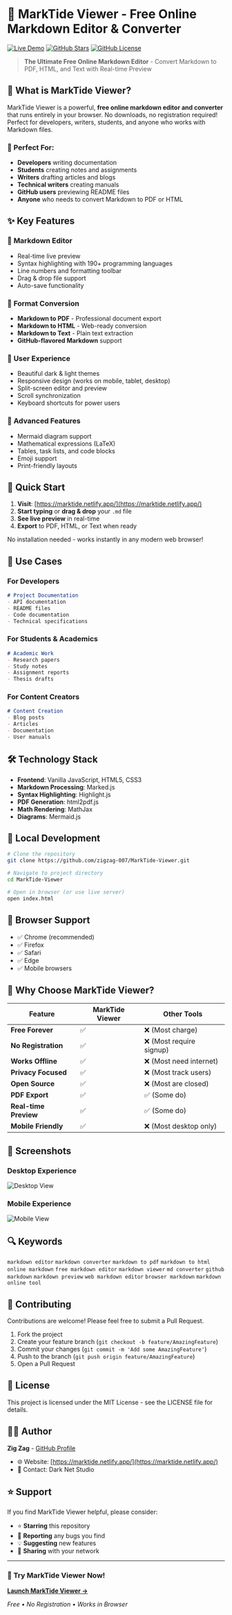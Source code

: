 # 🚀 MarkTide Viewer - Free Online Markdown Editor & Converter

[![Live Demo](https://img.shields.io/badge/Live%20Demo-Visit%20Site-brightgreen)](https://marktide.netlify.app/)
[![GitHub Stars](https://img.shields.io/github/stars/zigzag-007/MarkTide-Viewer?style=social)](https://github.com/zigzag-007/MarkTide-Viewer/stargazers)
[![GitHub License](https://img.shields.io/github/license/zigzag-007/MarkTide-Viewer)](https://github.com/zigzag-007/MarkTide-Viewer/blob/main/LICENSE)

> **The Ultimate Free Online Markdown Editor** - Convert Markdown to PDF, HTML, and Text with Real-time Preview

## 🌟 What is MarkTide Viewer?

MarkTide Viewer is a powerful, **free online markdown editor and converter** that runs entirely in your browser. No downloads, no registration required! Perfect for developers, writers, students, and anyone who works with Markdown files.

### 🎯 Perfect For:

- **Developers** writing documentation
- **Students** creating notes and assignments  
- **Writers** drafting articles and blogs
- **Technical writers** creating manuals
- **GitHub users** previewing README files
- **Anyone** who needs to convert Markdown to PDF or HTML

## ✨ Key Features

### 📝 **Markdown Editor**

- Real-time live preview
- Syntax highlighting with 190+ programming languages
- Line numbers and formatting toolbar
- Drag & drop file support
- Auto-save functionality

### 🔄 **Format Conversion**

- **Markdown to PDF** - Professional document export
- **Markdown to HTML** - Web-ready conversion
- **Markdown to Text** - Plain text extraction
- **GitHub-flavored Markdown** support

### 🎨 **User Experience**

- Beautiful dark & light themes
- Responsive design (works on mobile, tablet, desktop)
- Split-screen editor and preview
- Scroll synchronization
- Keyboard shortcuts for power users

### 🚀 **Advanced Features**

- Mermaid diagram support
- Mathematical expressions (LaTeX)
- Tables, task lists, and code blocks
- Emoji support
- Print-friendly layouts

## 🚀 Quick Start

1. **Visit**: [https://marktide.netlify.app/](https://marktide.netlify.app/)
2. **Start typing** or **drag & drop** your `.md` file
3. **See live preview** in real-time
4. **Export** to PDF, HTML, or Text when ready

No installation needed - works instantly in any modern web browser!

## 🎯 Use Cases

### For Developers

```markdown
# Project Documentation
- API documentation
- README files
- Code documentation
- Technical specifications
```

### For Students & Academics

```markdown
# Academic Work
- Research papers
- Study notes  
- Assignment reports
- Thesis drafts
```

### For Content Creators

```markdown
# Content Creation
- Blog posts
- Articles
- Documentation
- User manuals
```

## 🛠️ Technology Stack

- **Frontend**: Vanilla JavaScript, HTML5, CSS3
- **Markdown Processing**: Marked.js
- **Syntax Highlighting**: Highlight.js
- **PDF Generation**: html2pdf.js
- **Math Rendering**: MathJax
- **Diagrams**: Mermaid.js

## 🔧 Local Development

```bash
# Clone the repository
git clone https://github.com/zigzag-007/MarkTide-Viewer.git

# Navigate to project directory
cd MarkTide-Viewer

# Open in browser (or use live server)
open index.html
```

## 📱 Browser Support

- ✅ Chrome (recommended)
- ✅ Firefox
- ✅ Safari
- ✅ Edge
- ✅ Mobile browsers

## 🌟 Why Choose MarkTide Viewer?

| Feature | MarkTide Viewer | Other Tools |
|---------|----------------|-------------|
| **Free Forever** | ✅ | ❌ (Most charge) |
| **No Registration** | ✅ | ❌ (Most require signup) |
| **Works Offline** | ✅ | ❌ (Most need internet) |
| **Privacy Focused** | ✅ | ❌ (Most track users) |
| **Open Source** | ✅ | ❌ (Most are closed) |
| **PDF Export** | ✅ | ✅ (Some do) |
| **Real-time Preview** | ✅ | ✅ (Some do) |
| **Mobile Friendly** | ✅ | ❌ (Most desktop only) |

## 🎨 Screenshots

### Desktop Experience

![Desktop View](assets/img/desktop-preview.png)

### Mobile Experience

![Mobile View](assets/img/mobile-preview.png)

## 🔍 Keywords

`markdown editor` `markdown converter` `markdown to pdf` `markdown to html` `online markdown` `free markdown editor` `markdown viewer` `md converter` `github markdown` `markdown preview` `web markdown editor` `browser markdown` `markdown online tool`

## 🤝 Contributing

Contributions are welcome! Please feel free to submit a Pull Request.

1. Fork the project
2. Create your feature branch (`git checkout -b feature/AmazingFeature`)
3. Commit your changes (`git commit -m 'Add some AmazingFeature'`)
4. Push to the branch (`git push origin feature/AmazingFeature`)
5. Open a Pull Request

## 📄 License

This project is licensed under the MIT License - see the LICENSE file for details.

## 👨‍💻 Author

**Zig Zag** - [GitHub Profile](https://github.com/zigzag-007)

- 🌐 Website: [https://marktide.netlify.app/](https://marktide.netlify.app/)
- 📧 Contact: Dark Net Studio

## ⭐ Support

If you find MarkTide Viewer helpful, please consider:

- ⭐ **Starring** this repository
- 🐛 **Reporting** any bugs you find
- 💡 **Suggesting** new features
- 🔄 **Sharing** with your network

---

### 🚀 Try MarkTide Viewer Now!

**[Launch MarkTide Viewer →](https://marktide.netlify.app/)**

_Free • No Registration • Works in Browser_ 